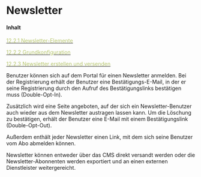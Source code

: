# Newsletter

#### Inhalt

[<span style="color:#B7C66E">12.2.1 Newsletter-Elemente</span>](newsletter-elemente.md)

[<span style="color:#B7C66E">12.2.2 Grundkonfiguration</span>](grundkonfiguration.md)

[<span style="color:#B7C66E">12.2.3 Newsletter erstellen und versenden</span>](newsletter_erstellen_und_versenden.md)

Benutzer können sich auf dem Portal für einen Newsletter anmelden. Bei der Registrierung erhält der Benutzer eine Bestätigungs-E-Mail, in der er seine Registrierung durch den Aufruf des Bestätigungslinks bestätigen muss (Double-Opt-In). 

Zusätzlich wird eine Seite angeboten, auf der sich ein Newsletter-Benutzer auch wieder aus dem Newsletter austragen lassen kann. Um die Löschung zu bestätigen, erhält der Benutzer eine E-Mail mit einem Bestätigungslink (Double-Opt-Out). 

Außerdem enthält jeder Newsletter einen Link, mit dem sich seine Benutzer vom Abo abmelden können.

Newsletter können entweder über das CMS direkt versandt werden oder die Newsletter-Abonnenten werden exportiert und an einen externen Dienstleister weitergereicht.